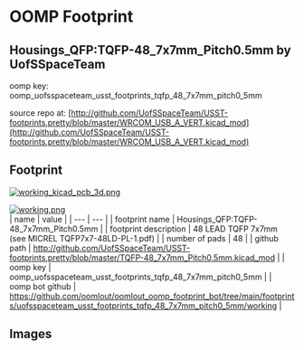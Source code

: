 # OOMP Footprint  
## Housings_QFP:TQFP-48_7x7mm_Pitch0.5mm  by UofSSpaceTeam  
  
oomp key: oomp_uofsspaceteam_usst_footprints_tqfp_48_7x7mm_pitch0_5mm  
  
source repo at: [http://github.com/UofSSpaceTeam/USST-footprints.pretty/blob/master/WRCOM_USB_A_VERT.kicad_mod](http://github.com/UofSSpaceTeam/USST-footprints.pretty/blob/master/WRCOM_USB_A_VERT.kicad_mod)  
## Footprint  
  
[![working_kicad_pcb_3d.png](working_kicad_pcb_3d_600.png)](working_kicad_pcb_3d.png)  
  
[![working.png](working_600.png)](working.png)  
| name | value | 
| --- | --- | 
| footprint name | Housings_QFP:TQFP-48_7x7mm_Pitch0.5mm | 
| footprint description | 48 LEAD TQFP 7x7mm (see MICREL TQFP7x7-48LD-PL-1.pdf) | 
| number of pads | 48 | 
| github path | http://github.com/UofSSpaceTeam/USST-footprints.pretty/blob/master/TQFP-48_7x7mm_Pitch0.5mm.kicad_mod | 
| oomp key | oomp_uofsspaceteam_usst_footprints_tqfp_48_7x7mm_pitch0_5mm | 
| oomp bot github | https://github.com/oomlout/oomlout_oomp_footprint_bot/tree/main/footprints/uofsspaceteam_usst_footprints_tqfp_48_7x7mm_pitch0_5mm/working | 
## Images  

